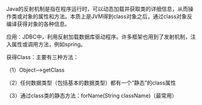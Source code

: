 Java的反射机制是指在程序运行时，可以动态加载并获取类的详细信息，从而操作类或对象的属性和方法。本质上是JVM得到class对象之后，通过class对象反编译获得对象的各种信息。

应用：JDBC中，利用反射加载数据库驱动程序。许多框架也用到了发射机制，注入属性或调用方法，例如spring。

获得Class：主要有三种方法：

（1）Object-->getClass

（2）任何数据类型（包括基本的数据类型）都有一个“静态”的class属性

（3）通过class类的静态方法：forName(String className)（最常用）